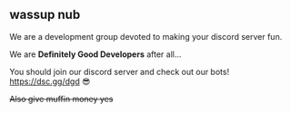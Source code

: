 ## wassup nub 

We are a development group devoted to making your discord server fun. 

We are **Definitely Good Developers** after all...

You should join our discord server and check out our bots! https://dsc.gg/dgd 😎

~~Also give muffin money yes~~

